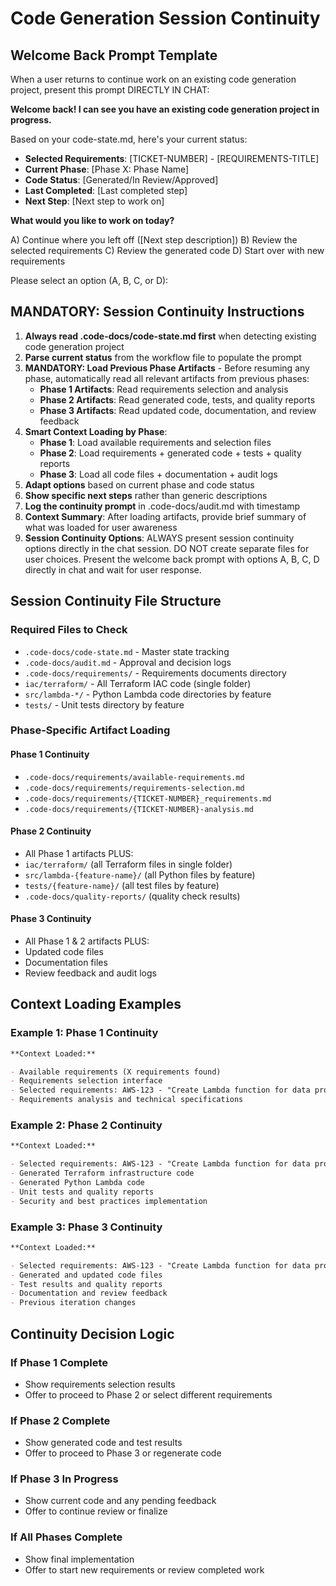 # Code Generation Session Continuity

## Welcome Back Prompt Template

When a user returns to continue work on an existing code generation project, present this prompt DIRECTLY IN CHAT:

**Welcome back! I can see you have an existing code generation project in progress.**

Based on your code-state.md, here's your current status:

- **Selected Requirements**: [TICKET-NUMBER] - [REQUIREMENTS-TITLE]
- **Current Phase**: [Phase X: Phase Name]
- **Code Status**: [Generated/In Review/Approved]
- **Last Completed**: [Last completed step]
- **Next Step**: [Next step to work on]

**What would you like to work on today?**

A) Continue where you left off ([Next step description])
B) Review the selected requirements
C) Review the generated code
D) Start over with new requirements

Please select an option (A, B, C, or D):

## MANDATORY: Session Continuity Instructions

1. **Always read .code-docs/code-state.md first** when detecting existing code generation project
2. **Parse current status** from the workflow file to populate the prompt
3. **MANDATORY: Load Previous Phase Artifacts** - Before resuming any phase, automatically read all relevant artifacts from previous phases:
   - **Phase 1 Artifacts**: Read requirements selection and analysis
   - **Phase 2 Artifacts**: Read generated code, tests, and quality reports
   - **Phase 3 Artifacts**: Read updated code, documentation, and review feedback
4. **Smart Context Loading by Phase**:
   - **Phase 1**: Load available requirements and selection files
   - **Phase 2**: Load requirements + generated code + tests + quality reports
   - **Phase 3**: Load all code files + documentation + audit logs
5. **Adapt options** based on current phase and code status
6. **Show specific next steps** rather than generic descriptions
7. **Log the continuity prompt** in .code-docs/audit.md with timestamp
8. **Context Summary**: After loading artifacts, provide brief summary of what was loaded for user awareness
9. **Session Continuity Options**: ALWAYS present session continuity options directly in the chat session. DO NOT create separate files for user choices. Present the welcome back prompt with options A, B, C, D directly in chat and wait for user response.

## Session Continuity File Structure

### Required Files to Check

- `.code-docs/code-state.md` - Master state tracking
- `.code-docs/audit.md` - Approval and decision logs
- `.code-docs/requirements/` - Requirements documents directory
- `iac/terraform/` - All Terraform IAC code (single folder)
- `src/lambda-*/` - Python Lambda code directories by feature
- `tests/` - Unit tests directory by feature

### Phase-Specific Artifact Loading

#### Phase 1 Continuity

- `.code-docs/requirements/available-requirements.md`
- `.code-docs/requirements/requirements-selection.md`
- `.code-docs/requirements/{TICKET-NUMBER}_requirements.md`
- `.code-docs/requirements/{TICKET-NUMBER}-analysis.md`

#### Phase 2 Continuity

- All Phase 1 artifacts PLUS:
- `iac/terraform/` (all Terraform files in single folder)
- `src/lambda-{feature-name}/` (all Python files by feature)
- `tests/{feature-name}/` (all test files by feature)
- `.code-docs/quality-reports/` (quality check results)

#### Phase 3 Continuity

- All Phase 1 & 2 artifacts PLUS:
- Updated code files
- Documentation files
- Review feedback and audit logs

## Context Loading Examples

### Example 1: Phase 1 Continuity

```markdown
**Context Loaded:**

- Available requirements (X requirements found)
- Requirements selection interface
- Selected requirements: AWS-123 - "Create Lambda function for data processing"
- Requirements analysis and technical specifications
```

### Example 2: Phase 2 Continuity

```markdown
**Context Loaded:**

- Selected requirements: AWS-123 - "Create Lambda function for data processing"
- Generated Terraform infrastructure code
- Generated Python Lambda code
- Unit tests and quality reports
- Security and best practices implementation
```

### Example 3: Phase 3 Continuity

```markdown
**Context Loaded:**

- Selected requirements: AWS-123 - "Create Lambda function for data processing"
- Generated and updated code files
- Test results and quality reports
- Documentation and review feedback
- Previous iteration changes
```

## Continuity Decision Logic

### If Phase 1 Complete

- Show requirements selection results
- Offer to proceed to Phase 2 or select different requirements

### If Phase 2 Complete

- Show generated code and test results
- Offer to proceed to Phase 3 or regenerate code

### If Phase 3 In Progress

- Show current code and any pending feedback
- Offer to continue review or finalize

### If All Phases Complete

- Show final implementation
- Offer to start new requirements or review completed work

